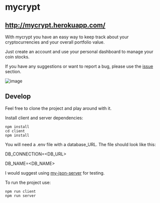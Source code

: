 # mycrypt

## http://mycrypt.herokuapp.com/

With mycrypt you have an easy way to keep track about your cryptocurrencies and your overall portfolio value.

Just create an account and use your personal dashboard to manage your coin stocks.

If you have any suggestions or want to report a bug, please use the [issue](https://github.com/florianGierlichs/mycrypt/issues) section.

![image](https://user-images.githubusercontent.com/58342773/81569565-be4caa80-939f-11ea-9b8d-1edab25658d7.png)

## Develop

Feel free to clone the project and play around with it.

Install client and server dependencies:

```
npm install
cd client
npm install
```

You will need a .env file with a database_URL.
The file should look like this:

DB_CONNECTION=<DB_URL>

DB_NAME=<DB_NAME>

I would suggest using [my-json-server](https://my-json-server.typicode.com/) for testing.

To run the project use:

```
npm run client
npm run server
```
